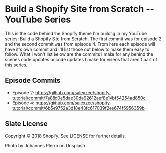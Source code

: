 # Build a Shopify Site from Scratch -- YouTube Series

This is the code behind the Shopify theme I'm buildng in my YouTube series: Build a Shopify Site from Scratch. The first commit was for episode 2 and the second commit was from episode 4. From here each episode will have it's own commit and I'll list those out below to make them easy to follow. What I won't list below are the commits I make for any behind the scenes code updates or code updates I make for videos that aren't part of this series.

## Episode Commits

- Episode 2: https://github.com/salexzee/shopify-tutorial/commit/7a88d0e5dae30da92612aef8e14bf54254ad850c
- Episode 4: https://github.com/salexzee/shopify-tutorial/commit/6b5e9752a3d18e43fc617039f2ee674f5956359b

## Slate License

Copyright © 2018 Shopify. See [LICENSE](https://github.com/Shopify/starter-theme/blob/master/LICENSE) for further details.



Photo by Johannes Plenio on Unsplash